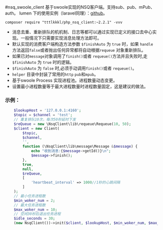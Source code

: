 #nsq_swoole_client
基于swoole实现的NSQ客户端。支持sub、pub、mPub、auth。
lumen 下的使用实例（laravel同理）：[github](https://github.com/tttlkkkl/swoole-nsq)。
```
composer require "tttlkkkl/php_nsq_client:~2.2.1" -vvv
```

- 消息去重、重新排队的机机制、日志等都可以通过实现已定义的接口去中心实现。一般情况下只需要实现消息处理方法即可。
- 默认实现的消费客户端构造方法参数 `$finishAuto` 为 `true` 时，如果 `handle` 方法返回`false`或者抛出任何异常都将自动根据`requeue` 对象重新排队。
- 如果已对`message`对象调用了`finish()`或者 `requeue()`方法并且失败时,走 `$finishAuto` 为 `true` 时的逻辑。
- `$finishAuto` 为 `false` 时,必须手动调用`finish()`或者 `requeue()`。
- `helper` 目录中封装了常用的`http` `pub`和`mpub`。
- 基于swoole Process 实现进程池。进程数量动态变更。
- 设置最小进程数量等于最大进程数量时进程数量固定，这是建议的做法。


### 示例：
```php
    $lookupHost = '127.0.0.1:4160';
    $topic = $channel = 'test';
    // 重复排队10次，每次50秒延时下发
    $reQueue = new \NsqClient\lib\requeue\Requeue(10, 50);
    $client = new Client(
        $topic,
        $channel,
        '',
        function (\NsqClient\lib\message\Message &$message) {
            echo "收到消息:{$message->getId()}\n";
            $message->finish();
        },
        true,
        null,
        $reQueue,
        [
            'heartbeat_interval' => 1000//1秒的心跳间隔
        ]
    );
    // 最小任务进程数
    $min_woker_num = 2;
    // 最大任务进程数
    $max_woker_num = 10;
    // 空闲30秒后退出任务进程
    $idle_seconds = 30;
    (new NsqClient())->init($client, $lookupHost, $min_woker_num, $max_woker_num, $idle_seconds);
```